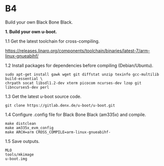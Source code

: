 # B4
Build your own Black Bone Black.

**1. Build your own u-boot.**

1.1  Get the latest toolchain for cross-compiling.

https://releases.linaro.org/components/toolchain/binaries/latest-7/arm-linux-gnueabihf/


1.2  Install packages for dependencies before compiling (Debian/Ubuntu).

```
sudo apt-get install gawk wget git diffstat unzip texinfo gcc-multilib build-essential \ 
chrpath socat libsdl1.2-dev xterm picocom ncurses-dev lzop git libncurses5-dev perl
```

1.3  Get the latest u-boot source code.

```
git clone https://gitlab.denx.de/u-boot/u-boot.git
```

1.4  Configure .config file for Black Bone Black (am335x) and compile.

```
make distclean
make am335x_evm_config
make ARCH=arm CROSS_COMPILE=arm-linux-gnueabihf-
```
1.5  Save outputs.
```
MLO
tools/mkimage
u-boot.img
```


